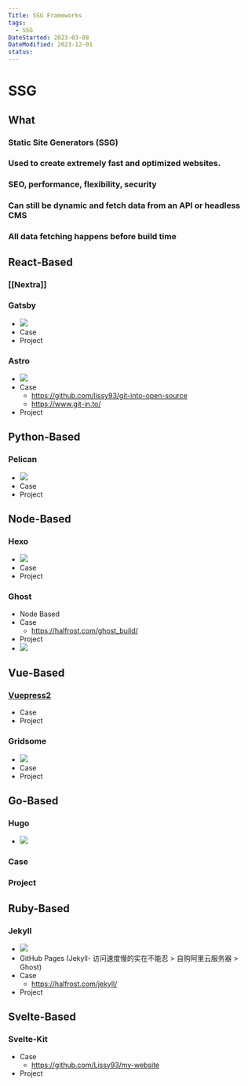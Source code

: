 ```yaml
---
Title: SSG Frameworks
tags:
  - SSG
DateStarted: 2023-03-08
DateModified: 2023-12-01
status:
---
```


# SSG

## What

### Static Site Generators (SSG)

### Used to create extremely fast and optimized websites.

### SEO, performance, flexibility, security

### Can still be dynamic and fetch data from an API or headless CMS

### All data fetching happens before build time

## React-Based

### [[Nextra]]

### Gatsby
- ![](z-Assets/Pasted%20image%2020230308175443.png)
- Case
- Project

### Astro
- ![](z-Assets/Pasted%20image%2020230308175352.png)
- Case
    - https://github.com/lissy93/git-into-open-source
    - https://www.git-in.to/
- Project

## Python-Based

### Pelican
- ![](z-Assets/Pasted%20image%2020230308181745.png)
- Case
- Project

## Node-Based

### Hexo
- ![](z-Assets/Pasted%20image%2020230308181728.png)
- Case
- Project

### Ghost
- Node Based
- Case
    - https://halfrost.com/ghost_build/
- Project
- ![](z-Assets/Paste%20image%201701346074225image.png)

## Vue-Based

### [Vuepress2](Vuepress2.md)
- Case
- Project

### Gridsome
- ![](z-Assets/Pasted%20image%2020230308175509.png)
- Case
- Project

## Go-Based

### Hugo
- ![](z-Assets/Pasted%20image%2020230308181708.png)

### Case

### Project

## Ruby-Based

### Jekyll
- ![](z-Assets/Pasted%20image%2020230308175525.png)
- GitHub Pages (Jekyll- 访问速度慢的实在不能忍 > 自购阿里云服务器 > Ghost)
- Case
    - https://halfrost.com/jekyll/
- Project

## Svelte-Based

### Svelte-Kit
- Case
    - https://github.com/Lissy93/my-website
- Project